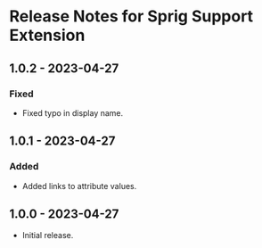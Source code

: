 # Release Notes for Sprig Support Extension

## 1.0.2 - 2023-04-27
### Fixed
- Fixed typo in display name.

## 1.0.1 - 2023-04-27
### Added
- Added links to attribute values.

## 1.0.0 - 2023-04-27
- Initial release.